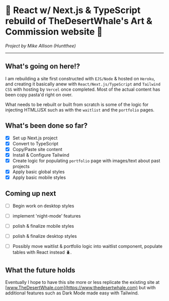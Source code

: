 # :hammer:  React w/ Next.js & TypeScript rebuild of TheDesertWhale's Art & Commission website :wrench:

*Project by Mike Allison (Huntthee)*

---

## What's going on here!?
I am rebuilding a site first constructed with `EJS/Node` & hosted on `Heroku`, and creating it basically anew with `React/Next.js/TypeScript` and `Tailwind CSS` with hosting by `Vercel` once completed. Most of the actual content has been copy pasta'd right on over.

What needs to be rebuilt or built from scratch is some of the logic for injecting HTML/JSX such as with the `waitlist` and the `portfolio` pages.

## What's been done so far?

- [x] Set up Next.js project
- [x] Convert to TypeScript
- [x] Copy/Paste site content
- [x] Install & Configure Tailwind
- [x] Create logic for populating `portfolio` page with images/text about past projects
- [x] Apply basic global styles
- [x] Apply basic mobile styles

## Coming up next

- [ ] Begin work on desktop styles
- [ ] implement 'night-mode' features
- [ ] polish & finalize mobile styles
- [ ] polish & finalize desktop styles
- [ ] Possibly move waitlist & portfolio logic into waitlist component, populate tables with React instead :beetle:.


## What the future holds

Eventually I hope to have this site more or less replicate the existing site at [www.TheDesertWhale.com](https://www.thedesertwhale.com) but with additional features such as Dark Mode made easy with Tailwind.